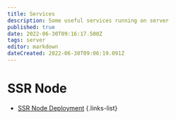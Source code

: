 ```yaml
---
title: Services
description: Some useful services running on server
published: true
date: 2022-06-30T09:16:17.500Z
tags: server
editor: markdown
dateCreated: 2022-06-30T09:06:19.091Z
---
```


# SSR Node

- [SSR Node Deployment](/home/Server/Services/SSR)
{.links-list}


